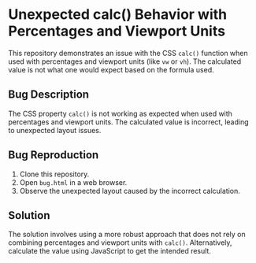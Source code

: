 # Unexpected calc() Behavior with Percentages and Viewport Units

This repository demonstrates an issue with the CSS `calc()` function when used with percentages and viewport units (like `vw` or `vh`). The calculated value is not what one would expect based on the formula used.

## Bug Description
The CSS property `calc()` is not working as expected when used with percentages and viewport units. The calculated value is incorrect, leading to unexpected layout issues.

## Bug Reproduction
1. Clone this repository.
2. Open `bug.html` in a web browser.
3. Observe the unexpected layout caused by the incorrect calculation.

## Solution
The solution involves using a more robust approach that does not rely on combining percentages and viewport units with `calc()`. Alternatively, calculate the value using JavaScript to get the intended result.
